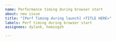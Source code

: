 ```yaml
---
name: Performance timing during browser start
about: new issue
title: "[Perf Timing during launch] <TITLE HERE>"
labels: Perf timing during browser start
assignees: dylank, hemingzh

---
```



